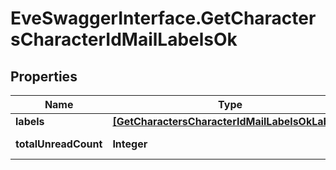 # EveSwaggerInterface.GetCharactersCharacterIdMailLabelsOk

## Properties
Name | Type | Description | Notes
------------ | ------------- | ------------- | -------------
**labels** | [**[GetCharactersCharacterIdMailLabelsOkLabels]**](GetCharactersCharacterIdMailLabelsOkLabels.md) | labels array | [optional] 
**totalUnreadCount** | **Integer** | total_unread_count integer | [optional] 


